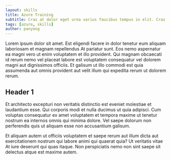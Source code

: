 ```yaml
---
layout: skills
title: Azure Training
subtitle: Cras at dolor eget urna varius faucibus tempus in elit. Cras a dui imperdiet, tempus metus quis, pharetra turpis.
tags: [azure, skills]
author: panyong
---
```


Lorem ipsum dolor sit amet. Est eligendi facere in dolor tenetur eum aliquam laboriosam et magnam repellendus At pariatur sunt. Eos nemo aspernatur ea magni vero ut enim voluptatem et illo provident. Qui magnam obcaecati id rerum nemo vel placeat labore est voluptatem consequatur vel dolorem magni aut dignissimos officiis. Et galisum ut illo commodi est quia assumenda aut omnis provident aut velit illum qui expedita rerum ut dolorem rerum.

## Header 1
Et architecto excepturi non veritatis distinctio est eveniet molestiae et laudantium esse. Qui corporis modi et nulla ducimus ut quia adipisci. Cum voluptas consequatur ex amet voluptatem et tempora maxime ut tenetur nostrum ea internos omnis qui minima dolore. Vel saepe dolorum non perferendis quis ut aliquam esse non accusantium galisum.

Et aliquam autem ut officiis voluptatem et saepe rerum aut illum dicta aut exercitationem nostrum qui labore animi qui quaerat quia? Ut veritatis vitae At iure deserunt qui quas itaque. Non perspiciatis nemo non sint saepe sit delectus atque est maxime autem.



